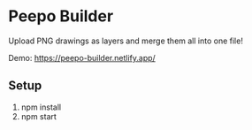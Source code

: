 # Peepo Builder

Upload PNG drawings as layers and merge them all into one file!

Demo: https://peepo-builder.netlify.app/

## Setup

1. npm install
2. npm start


